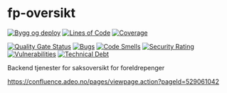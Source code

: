 # fp-oversikt

[![Bygg og deploy](https://github.com/navikt/fp-oversikt/actions/workflows/build.yml/badge.svg?branch=master)](https://github.com/navikt/fp-oversikt/actions/workflows/build.yml)
[![Lines of Code](https://sonarcloud.io/api/project_badges/measure?project=navikt_fp-oversikt&metric=ncloc)](https://sonarcloud.io/summary/new_code?id=navikt_fp-oversikt)
[![Coverage](https://sonarcloud.io/api/project_badges/measure?project=navikt_fp-oversikt&metric=coverage)](https://sonarcloud.io/summary/new_code?id=navikt_fp-oversikt)

[![Quality Gate Status](https://sonarcloud.io/api/project_badges/measure?project=navikt_fp-oversikt&metric=alert_status)](https://sonarcloud.io/dashboard?id=navikt_fp-oversikt)
[![Bugs](https://sonarcloud.io/api/project_badges/measure?project=navikt_fp-oversikt&metric=bugs)](https://sonarcloud.io/dashboard?id=navikt_fp-oversikt)
[![Code Smells](https://sonarcloud.io/api/project_badges/measure?project=navikt_fp-oversikt&metric=code_smells)](https://sonarcloud.io/summary/new_code?id=navikt_fp-oversikt)
[![Security Rating](https://sonarcloud.io/api/project_badges/measure?project=navikt_fp-oversikt&metric=security_rating)](https://sonarcloud.io/summary/new_code?id=navikt_fp-oversikt)
[![Vulnerabilities](https://sonarcloud.io/api/project_badges/measure?project=navikt_fp-oversikt&metric=vulnerabilities)](https://sonarcloud.io/summary/new_code?id=navikt_fp-oversikt)
[![Technical Debt](https://sonarcloud.io/api/project_badges/measure?project=navikt_fp-oversikt&metric=sqale_index)](https://sonarcloud.io/dashboard?id=navikt_fp-oversikt)


Backend tjenester for saksoversikt for foreldrepenger

https://confluence.adeo.no/pages/viewpage.action?pageId=529061042
